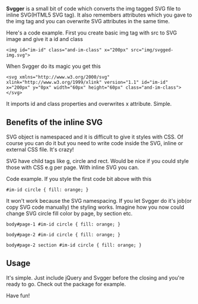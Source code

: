**Svgger** is a small bit of code which converts the img tagged SVG file to inline SVG(HTML5 SVG tag). It also remembers attributes which you gave to the img tag and you can overwrite SVG attributes in the same time.

Here's a code example. First you create basic img tag with src to SVG image and give it a id and class

`<img id="im-id" class="and-im-class" x="200px" src="img/svgged-img.svg">`

When Svgger do its magic you get this

`<svg xmlns="http://www.w3.org/2000/svg" xlink="http://www.w3.org/1999/xlink" version="1.1" id="im-id" x="200px" y="0px" width="60px" height="60px" class="and-im-class"></svg>`

It imports id and class properties and overwrites x attribute. Simple.

## Benefits of the inline SVG

SVG object is namespaced and it is difficult to give it styles with CSS. Of course you can do it but you need to write code inside the SVG, inline or external CSS file. It's crazy!

SVG have child tags like g, circle and rect. Would be nice if you could style those with CSS e.g per page. With inline SVG you can.

Code example. If you style the first code bit above with this

`#im-id circle { fill: orange; }`

It won't work because the SVG namespacing. If you let Svgger do it's job(or copy SVG code manually) the styling works. Imagine how you now could change SVG circle fill color by page, by section etc.

`body#page-1 #im-id circle { fill: orange; }`

`body#page-2 #im-id circle { fill: orange; }`

`body#page-2 section #im-id circle { fill: orange; }`

## Usage

It's simple. Just include jQuery and Svgger before the closing </head> and you're ready to go. Check out the package for example.

Have fun!